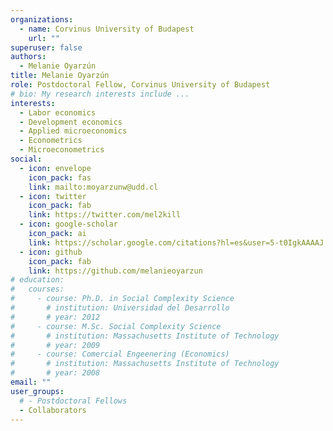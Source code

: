 ```yaml
---
organizations:
  - name: Corvinus University of Budapest
    url: ""
superuser: false
authors:
  - Melanie Oyarzún
title: Melanie Oyarzún
role: Postdoctoral Fellow, Corvinus University of Budapest
# bio: My research interests include ...
interests:
  - Labor economics
  - Development economics
  - Applied microeconomics
  - Econometrics
  - Microeconometrics
social:
  - icon: envelope
    icon_pack: fas
    link: mailto:moyarzunw@udd.cl
  - icon: twitter
    icon_pack: fab
    link: https://twitter.com/mel2kill
  - icon: google-scholar
    icon_pack: ai
    link: https://scholar.google.com/citations?hl=es&user=5-t0IgkAAAAJ
  - icon: github
    icon_pack: fab
    link: https://github.com/melanieoyarzun
# education:
#   courses:
#     - course: Ph.D. in Social Complexity Science
#       # institution: Universidad del Desarrollo
#       # year: 2012
#     - course: M.Sc. Social Complexity Science
#       # institution: Massachusetts Institute of Technology
#       # year: 2009
#     - course: Comercial Engeenering (Economics)
#       # institution: Massachusetts Institute of Technology
#       # year: 2008
email: ""
user_groups:
  # - Postdoctoral Fellows
  - Collaborators
---
```

